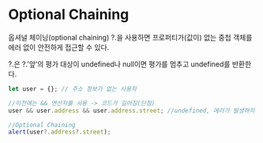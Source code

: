 # Optional Chaining

옵셔널 체이닝(optional chaining) ?.을 사용하면 프로퍼티가(값이) 없는 중첩 객체를 에러 없이 안전하게 접근할 수 있다.

?.은 ?.'앞’의 평가 대상이 undefined나 null이면 평가를 멈추고 undefined를 반환한다.

```js
let user = {}; // 주소 정보가 없는 사용자

//이전에는 && 연산자를 사용 -> 코드가 길어짐(단점)
user && user.address && user.address.street; //undefined, 에러가 발생하지 않음

//Optional Chaining
alert(user?.address?.street);
```
